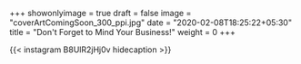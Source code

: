 +++
showonlyimage = true
draft = false
image = "coverArtComingSoon_300_ppi.jpg"
date = "2020-02-08T18:25:22+05:30"
title = "Don't Forget to Mind Your Business!"
weight = 0
+++


{{< instagram B8UlR2jHj0v hidecaption >}}
